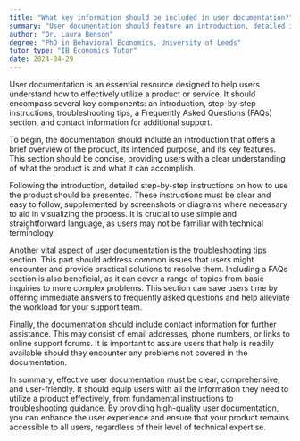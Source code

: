 ```yaml
---
title: "What key information should be included in user documentation?"
summary: "User documentation should feature an introduction, detailed instructions, troubleshooting tips, FAQs, and contact information for additional support to assist users effectively."
author: "Dr. Laura Benson"
degree: "PhD in Behavioral Economics, University of Leeds"
tutor_type: "IB Economics Tutor"
date: 2024-04-29
---
```


User documentation is an essential resource designed to help users understand how to effectively utilize a product or service. It should encompass several key components: an introduction, step-by-step instructions, troubleshooting tips, a Frequently Asked Questions (FAQs) section, and contact information for additional support.

To begin, the documentation should include an introduction that offers a brief overview of the product, its intended purpose, and its key features. This section should be concise, providing users with a clear understanding of what the product is and what it can accomplish.

Following the introduction, detailed step-by-step instructions on how to use the product should be presented. These instructions must be clear and easy to follow, supplemented by screenshots or diagrams where necessary to aid in visualizing the process. It is crucial to use simple and straightforward language, as users may not be familiar with technical terminology.

Another vital aspect of user documentation is the troubleshooting tips section. This part should address common issues that users might encounter and provide practical solutions to resolve them. Including a FAQs section is also beneficial, as it can cover a range of topics from basic inquiries to more complex problems. This section can save users time by offering immediate answers to frequently asked questions and help alleviate the workload for your support team.

Finally, the documentation should include contact information for further assistance. This may consist of email addresses, phone numbers, or links to online support forums. It is important to assure users that help is readily available should they encounter any problems not covered in the documentation.

In summary, effective user documentation must be clear, comprehensive, and user-friendly. It should equip users with all the information they need to utilize a product effectively, from fundamental instructions to troubleshooting guidance. By providing high-quality user documentation, you can enhance the user experience and ensure that your product remains accessible to all users, regardless of their level of technical expertise.
    
